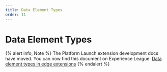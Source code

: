 ```yaml
---
title: Data Element Types
order: 11
---
```


# Data Element Types

{% alert info, Note %}
The Platform Launch extension development docs have moved. You can now find this document on Experience League: [Data element types in edge extensions](https://experienceleague.adobe.com/docs/launch/using/extension-dev/modules/edge/data-element-types.html)
{% endalert %}